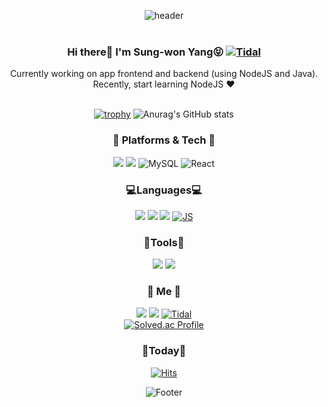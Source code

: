 <div align="center">

![header](https://capsule-render.vercel.app/api?type=egg&color=auto&height=250&section=header&text=ฅ^•ﻌ•^ฅ&fontSize=50&animation=blinking)
</br></br>
### Hi there👋 I'm Sung-won Yang😝 [![Tidal](https://img.shields.io/badge/Tistory-000000?style=flat-square&logo=Tidal&logoColor=white)](https://sungone.tistory.com/)
Currently working on app frontend and backend (using NodeJS and Java). </br>
Recently, start learning NodeJS ❤️
</br>
</br>

[![trophy](https://github-profile-trophy.vercel.app/?username=Suanna01&row=2&column=3&margin-w=15&margin-h=15&theme=buddhism)](https://github.com/ryo-ma/github-profile-trophy)
![Anurag's GitHub stats](https://github-readme-stats.vercel.app/api?username=Suanna01&show_icons=true&theme=flag-india)

### 🌹 Platforms & Tech 🌹

<img src="https://img.shields.io/badge/Android-3DDC84?style=flat-square&logo=Android&logoColor=white"/> <img src="https://img.shields.io/badge/Node.js-339933?style=flat-square&logo=Node.js&logoColor=white"/> 
![MySQL](https://img.shields.io/badge/MySQL-4479A1?style=flat-square&logo=MySQL&logoColor=white)
![React](https://img.shields.io/badge/React-61DAFB?style=flat-square&logo=React&logoColor=white)

### 💻Languages💻

<img src="https://img.shields.io/badge/Java-007396?style=flat-square&logo=Java&logoColor=white"/> <img src="https://img.shields.io/badge/C-00599C?style=flat-square&logo=C&logoColor=white"/> <img src="https://img.shields.io/badge/Python-3776AB?style=flat-square&logo=Python&logoColor=white"/> 
[![JS](https://img.shields.io/badge/JavaScript-F7DF1E?style=flat-square&logo=JavaScript&logoColor=black)](github.com/Joowon0220/TODO-List)
</br>

### 🧰Tools🧰

<img src="https://img.shields.io/badge/Git-F05032?style=flat-square&logo=Git&logoColor=white"/> <img src="https://img.shields.io/badge/Firebase-FFCA28?style=flat-square&logo=Firebase&logoColor=white"/>
</br>

### 💫 Me 💫

<a href="https://mail.google.com/mail/u/0/#inbox" target="_blank"><img src="https://img.shields.io/badge/yangnony01@gmail.com-EA4335?style=flat-square&logo=Gmail&logoColor=white"/></a> <a href="https://blog.naver.com/yangnony01" target="_blank"><img src="https://img.shields.io/badge/NaverBlog-3DDC84?style=flat-square&logo=Naver&logoColor=white"/></a>
[![Tidal](https://img.shields.io/badge/Tistory-000000?style=flat-square&logo=Tidal&logoColor=white)](https://sungone.tistory.com/)
</br>
[![Solved.ac Profile](http://mazassumnida.wtf/api/v2/generate_badge?boj=mer0ng)](https://solved.ac/mer0ng)
 </br> 
<!--[![Top Langs](https://github-readme-stats.vercel.app/api/top-langs/?username=Suanna01&layout=compact&theme=flag-india)](https://github.com/Suanna01/github-readme-stats)-->

### 💌Today💌

[![Hits](https://hits.seeyoufarm.com/api/count/incr/badge.svg?url=https%3A%2F%2Fgithub.com%2FSuanna01&count_bg=%237CCCE5&title_bg=%23C8C8C8&icon=&icon_color=%23E7E7E7&title=hits&edge_flat=false)](https://hits.seeyoufarm.com)

![Footer](https://capsule-render.vercel.app/api?type=waving&color=auto&height=150&section=footer)

</div>
